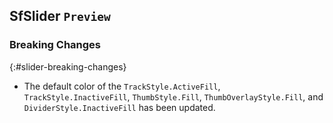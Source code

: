 ## SfSlider `Preview`

### Breaking Changes
{:#slider-breaking-changes}

* The default color of the `TrackStyle.ActiveFill`, `TrackStyle.InactiveFill`, `ThumbStyle.Fill`, `ThumbOverlayStyle.Fill`, and `DividerStyle.InactiveFill` has been updated.
